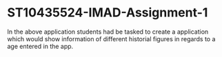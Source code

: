 # ST10435524-IMAD-Assignment-1
In the above application students had be tasked to create a application which would show information of different historial figures in regards to a age entered in the app.
